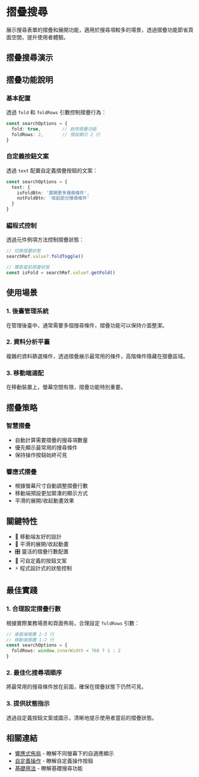 # 摺疊搜尋

展示搜尋表單的摺疊和展開功能，適用於搜尋項較多的場景，透過摺疊功能節省頁面空間，提升使用者體驗。

## 摺疊搜尋演示

<DemoPreview dir="demos/ma-search/collapsible-search" />

## 摺疊功能說明

### 基本配置
透過 `fold` 和 `foldRows` 引數控制摺疊行為：

```typescript
const searchOptions = {
  fold: true,        // 啟用摺疊功能
  foldRows: 2,       // 預設顯示 2 行
}
```

### 自定義按鈕文案
透過 `text` 配置自定義摺疊按鈕的文案：

```typescript
const searchOptions = {
  text: {
    isFoldBtn: '展開更多搜尋條件',
    notFoldBtn: '收起部分搜尋條件'
  }
}
```

### 編程式控制
透過元件例項方法控制摺疊狀態：

```typescript
// 切換摺疊狀態
searchRef.value?.foldToggle()

// 獲取當前摺疊狀態
const isFold = searchRef.value?.getFold()
```

## 使用場景

### 1. 後臺管理系統
在管理後臺中，通常需要多個搜尋條件，摺疊功能可以保持介面整潔。

### 2. 資料分析平臺
複雜的資料篩選條件，透過摺疊展示最常用的條件，高階條件隱藏在摺疊區域。

### 3. 移動端適配
在移動裝置上，螢幕空間有限，摺疊功能特別重要。

## 摺疊策略

### 智慧摺疊
- 自動計算需要摺疊的搜尋項數量
- 優先顯示最常用的搜尋條件
- 保持操作按鈕始終可見

### 響應式摺疊
- 根據螢幕尺寸自動調整摺疊行數
- 移動端預設更加緊湊的顯示方式
- 平滑的展開/收起動畫效果

## 關鍵特性

- 📱 移動端友好的設計
- 🔄 平滑的展開/收起動畫
- 🎛 靈活的摺疊行數配置
- 📝 可自定義的按鈕文案
- ⚡ 程式設計式的狀態控制

## 最佳實踐

### 1. 合理設定摺疊行數
根據實際業務場景和頁面佈局，合理設定 `foldRows` 引數：

```typescript
// 桌面端推薦 2-3 行
// 移動端推薦 1-2 行
const searchOptions = {
  foldRows: window.innerWidth < 768 ? 1 : 2
}
```

### 2. 最佳化搜尋項順序
將最常用的搜尋條件放在前面，確保在摺疊狀態下仍然可見。

### 3. 提供狀態指示
透過自定義按鈕文案或圖示，清晰地提示使用者當前的摺疊狀態。

## 相關連結

- [響應式佈局](./responsive-layout) - 瞭解不同螢幕下的自適應顯示
- [自定義操作](./custom-actions) - 瞭解自定義操作按鈕
- [基礎用法](./basic-usage) - 瞭解基礎搜尋功能